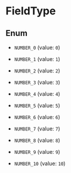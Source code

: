 

# FieldType

## Enum


* `NUMBER_0` (value: `0`)

* `NUMBER_1` (value: `1`)

* `NUMBER_2` (value: `2`)

* `NUMBER_3` (value: `3`)

* `NUMBER_4` (value: `4`)

* `NUMBER_5` (value: `5`)

* `NUMBER_6` (value: `6`)

* `NUMBER_7` (value: `7`)

* `NUMBER_8` (value: `8`)

* `NUMBER_9` (value: `9`)

* `NUMBER_10` (value: `10`)



